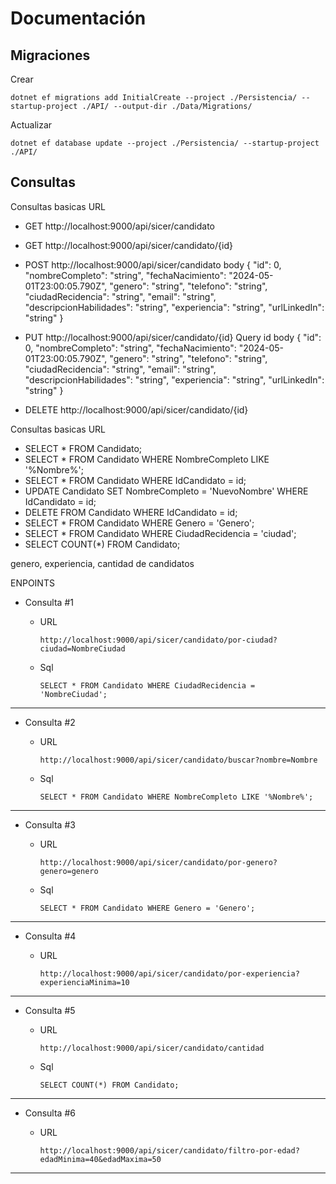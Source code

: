 # Documentación

## Migraciones

Crear

    dotnet ef migrations add InitialCreate --project ./Persistencia/ --startup-project ./API/ --output-dir ./Data/Migrations/

Actualizar

    dotnet ef database update --project ./Persistencia/ --startup-project ./API/

## Consultas

Consultas basicas URL

- GET http://localhost:9000/api/sicer/candidato

- GET http://localhost:9000/api/sicer/candidato/{id}

- POST http://localhost:9000/api/sicer/candidato
    body
    {
    "id": 0,
    "nombreCompleto": "string",
    "fechaNacimiento": "2024-05-01T23:00:05.790Z",
    "genero": "string",
    "telefono": "string",
    "ciudadRecidencia": "string",
    "email": "string",
    "descripcionHabilidades": "string",
    "experiencia": "string",
    "urlLinkedIn": "string"
    }

- PUT http://localhost:9000/api/sicer/candidato/{id}
    Query
    id
    body
    {
    "id": 0,
    "nombreCompleto": "string",
    "fechaNacimiento": "2024-05-01T23:00:05.790Z",
    "genero": "string",
    "telefono": "string",
    "ciudadRecidencia": "string",
    "email": "string",
    "descripcionHabilidades": "string",
    "experiencia": "string",
    "urlLinkedIn": "string"
    }

- DELETE http://localhost:9000/api/sicer/candidato/{id}

Consultas basicas URL

- SELECT * FROM Candidato;
- SELECT * FROM Candidato WHERE NombreCompleto LIKE '%Nombre%';
- SELECT * FROM Candidato WHERE IdCandidato = id;
- UPDATE Candidato SET NombreCompleto = 'NuevoNombre' WHERE IdCandidato = id;
- DELETE FROM Candidato WHERE IdCandidato = id;
- SELECT * FROM Candidato WHERE Genero = 'Genero';
- SELECT * FROM Candidato WHERE CiudadRecidencia = 'ciudad';
- SELECT COUNT(*) FROM Candidato;

genero, experiencia, cantidad de candidatos

ENPOINTS
 - Consulta #1

     - URL

        ```
        http://localhost:9000/api/sicer/candidato/por-ciudad?ciudad=NombreCiudad
        ```
    
     - Sql

        ```
        SELECT * FROM Candidato WHERE CiudadRecidencia = 'NombreCiudad';
        ```

---

 - Consulta #2

     - URL

        ```
        http://localhost:9000/api/sicer/candidato/buscar?nombre=Nombre
        ```

     - Sql

        ```
        SELECT * FROM Candidato WHERE NombreCompleto LIKE '%Nombre%';
        ```


---

 - Consulta #3

     - URL

        ```
        http://localhost:9000/api/sicer/candidato/por-genero?genero=genero
        ```

     - Sql

        ```
        SELECT * FROM Candidato WHERE Genero = 'Genero';
        ```


---

 - Consulta #4

     - URL

        ```
        http://localhost:9000/api/sicer/candidato/por-experiencia?experienciaMinima=10
        ```


---


 - Consulta #5

     - URL

        ```
        http://localhost:9000/api/sicer/candidato/cantidad
        ```

     - Sql

        ```
        SELECT COUNT(*) FROM Candidato;
        ```


---

 - Consulta #6

     - URL

        ```
        http://localhost:9000/api/sicer/candidato/filtro-por-edad?edadMinima=40&edadMaxima=50
        ```


---